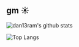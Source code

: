 ## gm ☀️

<!--
**dan13ram/dan13ram** is a ✨ _special_ ✨ repository because its `README.md` (this file) appears on your GitHub profile.
-->

![dan13ram's github stats](https://github-readme-stats.vercel.app/api?username=dan13ram&show_icons=true&theme=gotham&count_private=true)

![Top Langs](https://github-readme-stats.vercel.app/api/top-langs/?username=dan13ram)
